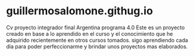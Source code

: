 # guillermosalomone.githug.io
Cv proyecto integrador final Argentina programa 4.0
Este es un proyecto creado en base a lo aprendido en el curso
y el conocimiento que he adquirido recientemente en otros cursos tomados.
sigo aprendiendo cada dia para poder perfeccionarme y brindar unos proyectos mas elaborados.
